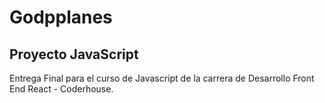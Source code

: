 # Godpplanes
## Proyecto JavaScript
Entrega Final para el curso de Javascript de la carrera de Desarrollo Front End React - Coderhouse.
